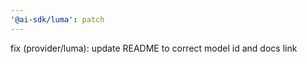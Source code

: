 ```yaml
---
'@ai-sdk/luma': patch
---
```


fix (provider/luma): update README to correct model id and docs link

